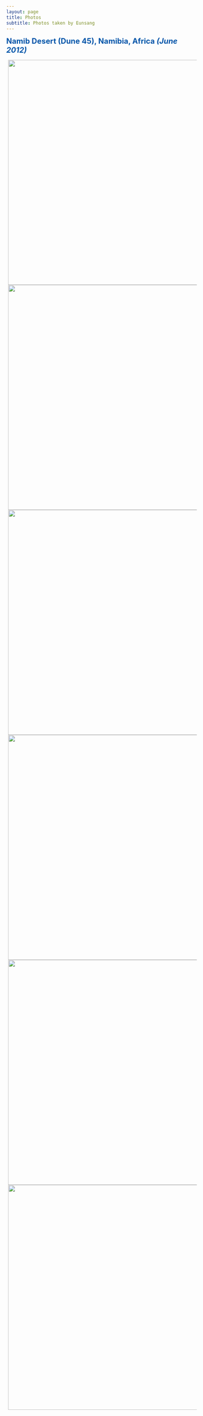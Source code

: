 ```yaml
---
layout: page
title: Photos
subtitle: Photos taken by Eunsang
---
```

<b><span style="font-size: 20px !important; color: #0055A9;">Namib Desert (Dune 45), Namibia, Africa <i>(June 2012)</i></span></b>

<img src="/photos/_MG_0373.JPG" width="600" align="center" hspace="5" />

<img src="/photos/Namibia.JPG" width="600" align="center" hspace="5" />

<img src="/photos/_MG_0685.JPG" width="600" align="center" hspace="5" />

<img src="/photos/_MG_0702.JPG" width="600" align="center" hspace="5" />

<img src="/photos/_MG_0804.JPG" width="600" align="center" hspace="5" />

<img src="/photos/_MG_0723.JPG" width="600" align="center" hspace="5" />
